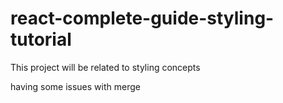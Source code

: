 # react-complete-guide-styling-tutorial
This project will be related to styling concepts

having some issues with merge

